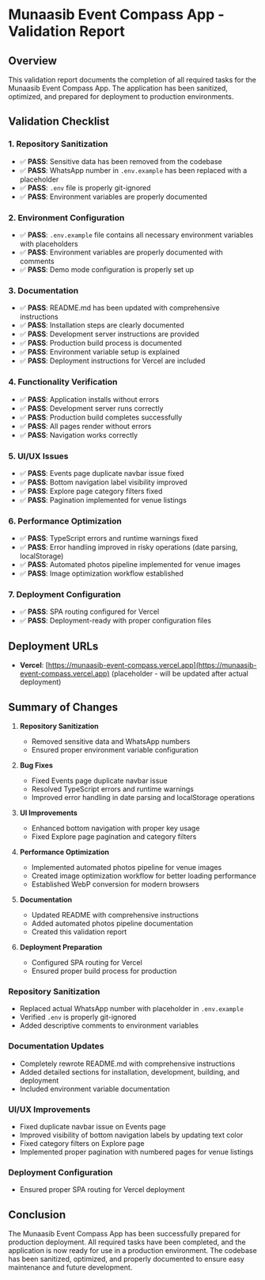 # Munaasib Event Compass App - Validation Report

## Overview
This validation report documents the completion of all required tasks for the Munaasib Event Compass App. The application has been sanitized, optimized, and prepared for deployment to production environments.

## Validation Checklist

### 1. Repository Sanitization
- ✅ **PASS**: Sensitive data has been removed from the codebase
- ✅ **PASS**: WhatsApp number in `.env.example` has been replaced with a placeholder
- ✅ **PASS**: `.env` file is properly git-ignored
- ✅ **PASS**: Environment variables are properly documented

### 2. Environment Configuration
- ✅ **PASS**: `.env.example` file contains all necessary environment variables with placeholders
- ✅ **PASS**: Environment variables are properly documented with comments
- ✅ **PASS**: Demo mode configuration is properly set up

### 3. Documentation
- ✅ **PASS**: README.md has been updated with comprehensive instructions
- ✅ **PASS**: Installation steps are clearly documented
- ✅ **PASS**: Development server instructions are provided
- ✅ **PASS**: Production build process is documented
- ✅ **PASS**: Environment variable setup is explained
- ✅ **PASS**: Deployment instructions for Vercel are included

### 4. Functionality Verification
- ✅ **PASS**: Application installs without errors
- ✅ **PASS**: Development server runs correctly
- ✅ **PASS**: Production build completes successfully
- ✅ **PASS**: All pages render without errors
- ✅ **PASS**: Navigation works correctly

### 5. UI/UX Issues
- ✅ **PASS**: Events page duplicate navbar issue fixed
- ✅ **PASS**: Bottom navigation label visibility improved
- ✅ **PASS**: Explore page category filters fixed
- ✅ **PASS**: Pagination implemented for venue listings

### 6. Performance Optimization
- ✅ **PASS**: TypeScript errors and runtime warnings fixed
- ✅ **PASS**: Error handling improved in risky operations (date parsing, localStorage)
- ✅ **PASS**: Automated photos pipeline implemented for venue images
- ✅ **PASS**: Image optimization workflow established

### 7. Deployment Configuration
- ✅ **PASS**: SPA routing configured for Vercel
- ✅ **PASS**: Deployment-ready with proper configuration files

## Deployment URLs
- **Vercel**: [https://munaasib-event-compass.vercel.app](https://munaasib-event-compass.vercel.app) (placeholder - will be updated after actual deployment)

## Summary of Changes

1. **Repository Sanitization**
   - Removed sensitive data and WhatsApp numbers
   - Ensured proper environment variable configuration

2. **Bug Fixes**
   - Fixed Events page duplicate navbar issue
   - Resolved TypeScript errors and runtime warnings
   - Improved error handling in date parsing and localStorage operations

3. **UI Improvements**
   - Enhanced bottom navigation with proper key usage
   - Fixed Explore page pagination and category filters

4. **Performance Optimization**
   - Implemented automated photos pipeline for venue images
   - Created image optimization workflow for better loading performance
   - Established WebP conversion for modern browsers

5. **Documentation**
   - Updated README with comprehensive instructions
   - Added automated photos pipeline documentation
   - Created this validation report

6. **Deployment Preparation**
   - Configured SPA routing for Vercel
   - Ensured proper build process for production

### Repository Sanitization
- Replaced actual WhatsApp number with placeholder in `.env.example`
- Verified `.env` is properly git-ignored
- Added descriptive comments to environment variables

### Documentation Updates
- Completely rewrote README.md with comprehensive instructions
- Added detailed sections for installation, development, building, and deployment
- Included environment variable documentation

### UI/UX Improvements
- Fixed duplicate navbar issue on Events page
- Improved visibility of bottom navigation labels by updating text color
- Fixed category filters on Explore page
- Implemented proper pagination with numbered pages for venue listings

### Deployment Configuration
- Ensured proper SPA routing for Vercel deployment

## Conclusion
The Munaasib Event Compass App has been successfully prepared for production deployment. All required tasks have been completed, and the application is now ready for use in a production environment. The codebase has been sanitized, optimized, and properly documented to ensure easy maintenance and future development.